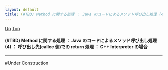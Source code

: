 ```yaml
---
layout: default
title: (#TBD) Method に関する処理 ： Java のコードによるメソッド呼び出し処理 (4) ： 呼び出し先(callee 側)での return 処理 ： C++ Interpreter の場合
---
```

[Up](nodLHiWZZE.html) [Top](../index.html)

#### (#TBD) Method に関する処理 ： Java のコードによるメソッド呼び出し処理 (4) ： 呼び出し先(callee 側)での return 処理 ： C++ Interpreter の場合

--- 
#Under Construction





